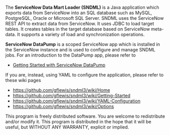 The **ServiceNow Data Mart Loader (SNDML)** is a Java application which exports data from ServiceNow 
into an SQL database such as MySQL, PostgreSQL, Oracle or Microsoft SQL Server. 
SNDML uses the ServiceNow REST API to extract data from ServiceNow. 
It uses JDBC to load target tables. It creates tables in the target database based on ServiceNow meta-data. 
It supports a variety of load and synchronization operations. 

**ServiceNow DataPump** is a scoped ServiceNow app which is installed in the ServiceNow instance and is used to configure and manage SNDML jobs.
For an introduction to the DataPump app, please refer to
- [Getting Started with ServiceNow DataPump](https://gflewis.github.io/sndml3/)

If you are, instead, using YAML to configure the application, please refer to these wiki pages
- https://github.com/gflewis/sndml3/wiki/Home
- https://github.com/gflewis/sndml3/wiki/Getting-Started
- https://github.com/gflewis/sndml3/wiki/YAML-Configuration
- https://github.com/gflewis/sndml3/wiki/Options

This program is freely distributed software. You are welcome to redistribute and/or modify it. 
This program is distributed in the hope that it will be useful, but WITHOUT ANY WARRANTY, explicit or implied. 
